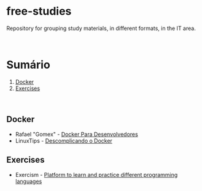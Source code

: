 # free-studies
Repository for grouping study materials, in different formats, in the IT area.

<br>

# Sumário
1. [Docker](#docker)
2. [Exercises](#exercises)

<br>

## Docker
- Rafael "Gomex" - [Docker Para Desenvolvedores](https://leanpub.com/dockerparadesenvolvedores)
- LinuxTips - [Descomplicando o Docker](https://www.youtube.com/playlist?list=PLf-O3X2-mxDn1VpyU2q3fuI6YYeIWp5rR)

## Exercises
- Exercism - [Platform to learn and practice different programming languages](https://exercism.org/tracks)
